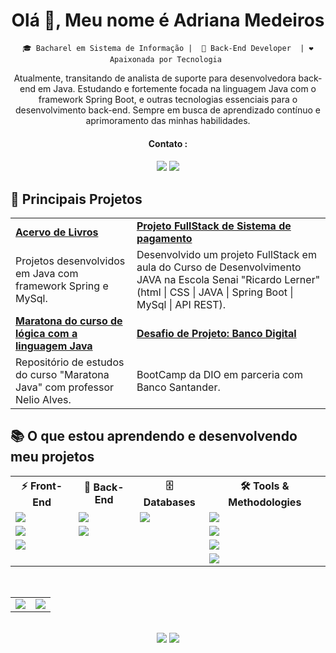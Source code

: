 <div align="center">
  
<H1>Olá 👋, Meu nome é Adriana Medeiros </H1>

`🎓 Bacharel em Sistema de Informação |  🔧 Back-End Developer  | ❤️ Apaixonada por Tecnologia `


<p align="center"> Atualmente, transitando de analista de suporte para desenvolvedora back-end em Java. Estudando e fortemente focada na linguagem Java com o framework Spring Boot, e outras tecnologias essenciais para o desenvolvimento back-end. Sempre em busca de aprendizado contínuo e aprimoramento das minhas habilidades.</p>

<div align ="center">
<h4> Contato :<h4>
<a href = "mailto:adrianamedeiros.dev@gmail.com"><img loading="lazy" src="https://img.shields.io/badge/Gmail-D14836?style=for-the-badge&logo=gmail&logoColor=white" target="_blank"></a>
<a href="https://www.linkedin.com/in/adriana-medeiros-ti" target="_blank"><img loading="lazy" src="https://img.shields.io/badge/-LinkedIn-%230077B5?style=for-the-badge&logo=linkedin&logoColor=white" target="_blank"></a>   
</div>


<H2 align="left" > 📌 Principais Projetos  </H2>

<table>
  <tr>
    <td><a href="https://github.com/TechCodeDri/Projeto_acervo.me.git"><b>Acervo de Livros</b></a></td>
    <td><a href="https://github.com/TechCodeDri/Sistema-Pagamento.git"><b>Projeto FullStack de Sistema de pagamento</b></a></td>
  </tr>
  <tr>
    <td>Projetos desenvolvidos em Java com framework Spring e MySql.</td>
    <td>Desenvolvido um projeto FullStack em aula do Curso de Desenvolvimento JAVA na Escola Senai "Ricardo Lerner" (html | CSS | JAVA | Spring Boot | MySql | API REST). </td>
  </tr>
  <tr>
    <td><a href="https://github.com/TechCodeDri/Curso_Java_com_Projetos.git"><b>Maratona do curso de lógica com a linguagem Java</b></a></td>
    <td><a href="https://github.com/TechCodeDri/DesafioDioBancoDigital2024.git"><b>Desafio de Projeto: Banco Digital  </b></a></td>
  </tr>
  <tr>
    <td>Repositório de estudos do curso "Maratona Java" com professor Nelio Alves.</td>
    <td>BootCamp da DIO em parceria com Banco Santander.</td>
  </tr>
</table>


<H2 align="left" >📚 O que estou aprendendo e desenvolvendo meu projetos</H2>


  <!-- Tech Stack -->
  <table>
    <tr>
      <th>⚡ Front-End</th>
      <th>🚀 Back-End</th>
      <th>🗄️ Databases</th>
      <th>🛠️ Tools & Methodologies</th>
    </tr>
    <tr>
      <td><img src="https://img.shields.io/badge/HTML5-E34F26.svg?style=for-the-badge&logo=HTML5&logoColor=white"></td>
      <td><img src="https://img.shields.io/badge/Java-007396?style=for-the-badge&logo=java&logoColor=white" </td>
      <td><img src="https://img.shields.io/badge/MySQL-4479A1.svg?style=for-the-badge&logo=MySQL&logoColor=white"></td>
      <td><img src="https://img.shields.io/badge/GitHub-181717?style=for-the-badge&logo=github&logoColor=white"></td>
    </tr>
    <tr>
      <td><img src="https://img.shields.io/badge/CSS3-1572B6.svg?style=for-the-badge&logo=CSS3&logoColor=white"></td>
      <td><img src="https://img.shields.io/badge/Spring%20Boot-6DB33F.svg?style=for-the-badge&logo=Spring-Boot&logoColor=white"</td>
      <td></td>
      <td><img src="https://img.shields.io/badge/Postman-FF6C37.svg?style=for-the-badge&logo=Postman&logoColor=white"</td>
    </tr>
    <tr>
      <td><img src="https://img.shields.io/badge/JavaScript-F7DF1E?style=for-the-badge&logo=javascript&logoColor=black"></td>
      <td></td>
      <td></td>
      <td><img src="https://img.shields.io/badge/Scrum-6DB33F?style=for-the-badge&logo=scrum&logoColor=white"></td>
    </tr>
    <tr>
      <td></td>
      <td></td>
      <td></td>
      <td><img src="https://img.shields.io/badge/REST-02569B?style=for-the-badge&logo=rest&logoColor=white"></td>
    </tr>
    
  </table>

<br>

  <!-- GitHub Stats -->
  <table>
    <tr>
      <td>
        <a href="https://github.com/Joullie/github-readme-stats">
          <img align="center" src="https://github-readme-stats.vercel.app/api?username=TechCodeDri&show_icons=true&theme=radical" />
        </a>
      </td>
      <td>
        <a href="https://github.com/TechCodeDri/top-langs">
          <img align="center" src="https://github-readme-stats.vercel.app/api/top-langs/?username=TechCodeDri&layout=compact&theme=radical" />
        </a>
      </td>
    </tr>
  </table>

  <br>

<div> 
  <a href = "mailto:adrianamedeiros.dev@gmail.com"><img loading="lazy" src="https://img.shields.io/badge/Gmail-D14836?style=for-the-badge&logo=gmail&logoColor=white" target="_blank"></a>
  <a href="https://www.linkedin.com/in/adriana-medeiros-ti" target="_blank"><img loading="lazy" src="https://img.shields.io/badge/-LinkedIn-%230077B5?style=for-the-badge&logo=linkedin&logoColor=white" target="_blank"></a>   
 </div>
  <br>
